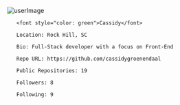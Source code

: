 ![userImage](https://avatars3.githubusercontent.com/u/49217044?v=4)

       <font style="color: green">Cassidy</font>
       
       Location: Rock Hill, SC
       
       Bio: Full-Stack developer with a focus on Front-End
       
       Repo URL: https://github.com/cassidygroenendaal
       
       Public Repositories: 19
       
       Followers: 8
       
       Following: 9 